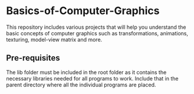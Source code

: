 # Basics-of-Computer-Graphics
This repository includes various projects that will help you understand the basic concepts of computer graphics such as transformations, animations, texturing, model-view matrix and more.

## Pre-requisites
The lib folder must be included in the root folder as it contains the necessary libraries needed for all programs to work. Include that in the parent directory where all the individual programs are placed.

